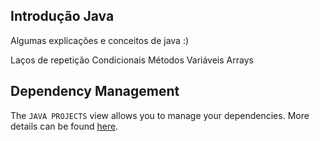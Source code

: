 ## Introdução Java

Algumas explicações e conceitos de java :)

Laços de repetição
Condicionais
Métodos
Variáveis 
Arrays

## Dependency Management

The `JAVA PROJECTS` view allows you to manage your dependencies. More details can be found [here](https://github.com/microsoft/vscode-java-dependency#manage-dependencies).
